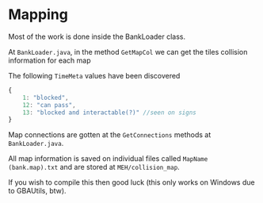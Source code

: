 # Mapping

Most of the work is done inside the BankLoader class.

At `BankLoader.java`, in the method `GetMapCol` we can get the tiles collision information for each map

The following `TimeMeta` values have been discovered
```javascript
{
    1: "blocked",
    12: "can pass",
    13: "blocked and interactable(?)" //seen on signs
}
```

Map connections are gotten at the `GetConnections` methods at `BankLoader.java`.

All map information is saved on individual files called `MapName (bank.map).txt` and are stored at `MEH/collision_map`.

If you wish to compile this then good luck (this only works on Windows due to GBAUtils, btw).